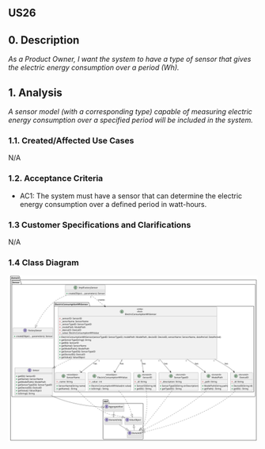 ## US26 

## 0. Description
_As a Product Owner, I want the system to have a type of sensor that gives the electric energy consumption over a period (Wh)._

## 1. Analysis
_A sensor model (with a corresponding type) capable of measuring electric energy consumption over a specified period will be included in the system._

### 1.1. Created/Affected Use Cases
N/A

### 1.2. Acceptance Criteria
* AC1: The system must have a sensor that can determine the electric energy consumption over a defined period in watt-hours.

### 1.3 Customer Specifications and Clarifications
N/A

### 1.4 Class Diagram
![ClassDiagram](./artifacts/us26_CD_v2.svg)
